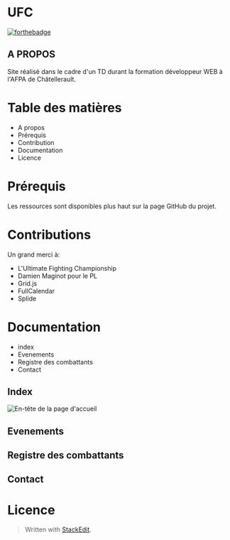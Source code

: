 ﻿# **UFC**
[![forthebadge](https://forthebadge.com/images/featured/featured-built-with-love.svg)](https://forthebadge.com)
## A PROPOS

Site réalisé dans le cadre d'un TD durant la formation développeur WEB à l'AFPA de Châtellerault.

# Table des matières

 - A propos
 - Prérequis
 - Contribution
 - Documentation
 - Licence


# Prérequis
Les ressources sont disponibles plus haut sur la page GitHub du projet.

# Contributions
Un grand merci à:

 - L'Ultimate Fighting Championship
 -  Damien Maginot pour le PL
 - Grid.js
 - FullCalendar
 - Splide

# Documentation

- index
 - Evenements
 - Registre des combattants
 - Contact

## Index
![En-tête de la page d'accueil](https://i.postimg.cc/XqdSHGXK/index.png)


## Evenements

## Registre des combattants

## Contact

# Licence

> Written with [StackEdit](https://stackedit.io/).
